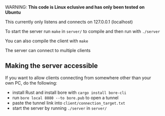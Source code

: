 WARNING: **This code is Linux eclusive and has only been tested on Ubuntu**

This currently only listens and connects on 127.0.0.1 (localhost)

To start the server run `make` in `server/` to compile and then run with `./server`

You can also compile the client with `make` 

The server can connect to multiple clients

## Making the server accessible

If you want to allow clients connecting from somewhere other than your own PC, do the following:
- install Rust and install bore with `cargo install bore-cli`
- run `bore local 8080 --to bore.pub` to open a tunnel
- paste the tunnel link into `client/connection_target.txt`
- start the server by running `./server` in `server/`